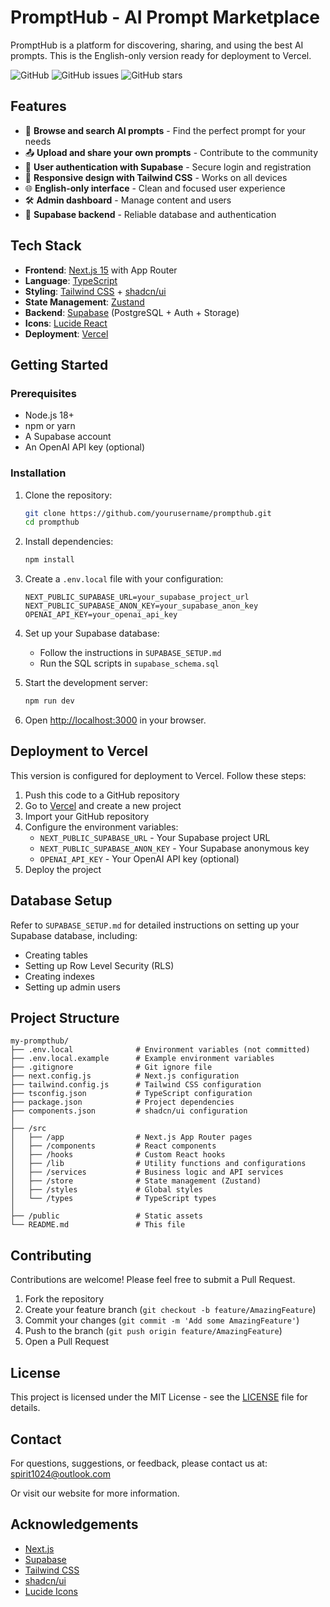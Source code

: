 # PromptHub - AI Prompt Marketplace

PromptHub is a platform for discovering, sharing, and using the best AI prompts. This is the English-only version ready for deployment to Vercel.

![GitHub](https://img.shields.io/github/license/yourusername/prompthub)
![GitHub issues](https://img.shields.io/github/issues/yourusername/prompthub)
![GitHub stars](https://img.shields.io/github/stars/yourusername/prompthub)

## Features

- 🚀 **Browse and search AI prompts** - Find the perfect prompt for your needs
- 📤 **Upload and share your own prompts** - Contribute to the community
- 🔐 **User authentication with Supabase** - Secure login and registration
- 📱 **Responsive design with Tailwind CSS** - Works on all devices
- 🌐 **English-only interface** - Clean and focused user experience
- 🛠️ **Admin dashboard** - Manage content and users
- 💾 **Supabase backend** - Reliable database and authentication

## Tech Stack

- **Frontend**: [Next.js 15](https://nextjs.org/) with App Router
- **Language**: [TypeScript](https://www.typescriptlang.org/)
- **Styling**: [Tailwind CSS](https://tailwindcss.com/) + [shadcn/ui](https://ui.shadcn.com/)
- **State Management**: [Zustand](https://github.com/pmndrs/zustand)
- **Backend**: [Supabase](https://supabase.io/) (PostgreSQL + Auth + Storage)
- **Icons**: [Lucide React](https://lucide.dev/)
- **Deployment**: [Vercel](https://vercel.com/)

## Getting Started

### Prerequisites

- Node.js 18+
- npm or yarn
- A Supabase account
- An OpenAI API key (optional)

### Installation

1. Clone the repository:
   ```bash
   git clone https://github.com/yourusername/prompthub.git
   cd prompthub
   ```

2. Install dependencies:
   ```bash
   npm install
   ```

3. Create a `.env.local` file with your configuration:
   ```env
   NEXT_PUBLIC_SUPABASE_URL=your_supabase_project_url
   NEXT_PUBLIC_SUPABASE_ANON_KEY=your_supabase_anon_key
   OPENAI_API_KEY=your_openai_api_key
   ```

4. Set up your Supabase database:
   - Follow the instructions in `SUPABASE_SETUP.md`
   - Run the SQL scripts in `supabase_schema.sql`

5. Start the development server:
   ```bash
   npm run dev
   ```

6. Open [http://localhost:3000](http://localhost:3000) in your browser.

## Deployment to Vercel

This version is configured for deployment to Vercel. Follow these steps:

1. Push this code to a GitHub repository
2. Go to [Vercel](https://vercel.com) and create a new project
3. Import your GitHub repository
4. Configure the environment variables:
   - `NEXT_PUBLIC_SUPABASE_URL` - Your Supabase project URL
   - `NEXT_PUBLIC_SUPABASE_ANON_KEY` - Your Supabase anonymous key
   - `OPENAI_API_KEY` - Your OpenAI API key (optional)
5. Deploy the project

## Database Setup

Refer to `SUPABASE_SETUP.md` for detailed instructions on setting up your Supabase database, including:
- Creating tables
- Setting up Row Level Security (RLS)
- Creating indexes
- Setting up admin users

## Project Structure

```
my-prompthub/
├── .env.local              # Environment variables (not committed)
├── .env.local.example      # Example environment variables
├── .gitignore              # Git ignore file
├── next.config.js          # Next.js configuration
├── tailwind.config.js      # Tailwind CSS configuration
├── tsconfig.json           # TypeScript configuration
├── package.json            # Project dependencies
├── components.json         # shadcn/ui configuration
│
├── /src
│   ├── /app                # Next.js App Router pages
│   ├── /components         # React components
│   ├── /hooks              # Custom React hooks
│   ├── /lib                # Utility functions and configurations
│   ├── /services           # Business logic and API services
│   ├── /store              # State management (Zustand)
│   ├── /styles             # Global styles
│   └── /types              # TypeScript types
│
├── /public                 # Static assets
└── README.md               # This file
```

## Contributing

Contributions are welcome! Please feel free to submit a Pull Request.

1. Fork the repository
2. Create your feature branch (`git checkout -b feature/AmazingFeature`)
3. Commit your changes (`git commit -m 'Add some AmazingFeature'`)
4. Push to the branch (`git push origin feature/AmazingFeature`)
5. Open a Pull Request

## License

This project is licensed under the MIT License - see the [LICENSE](LICENSE) file for details.

## Contact

For questions, suggestions, or feedback, please contact us at:
spirit1024@outlook.com

Or visit our website for more information.

## Acknowledgements

- [Next.js](https://nextjs.org/)
- [Supabase](https://supabase.io/)
- [Tailwind CSS](https://tailwindcss.com/)
- [shadcn/ui](https://ui.shadcn.com/)
- [Lucide Icons](https://lucide.dev/)